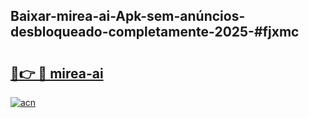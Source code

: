 ## Baixar-mirea-ai-Apk-sem-anúncios-desbloqueado-completamente-2025-#fjxmc

# <h2><a href="https://ainizakaria.my?title=mirea-ai&ref=20M">🔗👉 🔴 mirea-ai</a></h2>

[![acn](https://github.com/user-attachments/assets/0f9c940e-d8b0-45ae-aac7-cd30a18b3e1c)](https://ainizakaria.my?title=mirea-ai&ref=20M)

